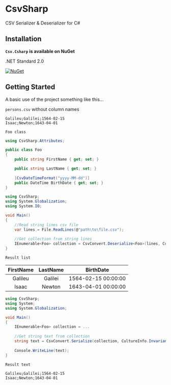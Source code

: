 # CsvSharp
CSV Serializer &amp; Deserializer for C#

## Installation

**``Csv.Csharp`` is available on NuGet**

.NET Standard 2.0

[![NuGet](https://img.shields.io/nuget/v/Csv.Csharp.svg)](https://www.nuget.org/packages/Csv.Csharp/)

## Getting Started
A basic use of the project something like this...

``persons.csv`` without column names

```
Galileu;Galilei;1564-02-15
Isaac;Newton;1643-04-01
```

``Foo class``

```csharp
using CsvSharp.Attributes;

public class Foo
{
    public string FirstName { get; set; }

    public string LastName { get; set; }
	
    [CsvDateTimeFormat("yyyy-MM-dd")]
    public DateTime BirthDate { get; set; }
}
```

```csharp
using CsvSharp;
using System.Globalization;
using System.IO;

void Main()
{
    //Read string lines csv file
    var lines = File.ReadLines(@"path\to\file.csv");
    
    //Get collection from string lines
    IEnumerable<Foo> collection = CsvConvert.Deserialize<Foo>(lines, CultureInfo.InvariantCulture);
}
```

``Result list``

| FirstName | LastName |      BirthDate       |
|:---------:|:--------:|:--------------------:|
| Galileu   | Galilei  | 1564-02-15 00:00:00  |
| Isaac     | Newton   | 1643-04-01 00:00:00  |

```csharp
using CsvSharp;
using System;
using System.Globalization;

void Main()
{
    IEnumerable<Foo> collection = ...
    
    //Get string text from collection
    string text = CsvConvert.Serialize(collection, CultureInfo.InvariantCulture);
    
    Console.WriteLine(text);
}
```

``Result text``
```
Galileu;Galilei;1564-02-15
Isaac;Newton;1643-04-01
```
